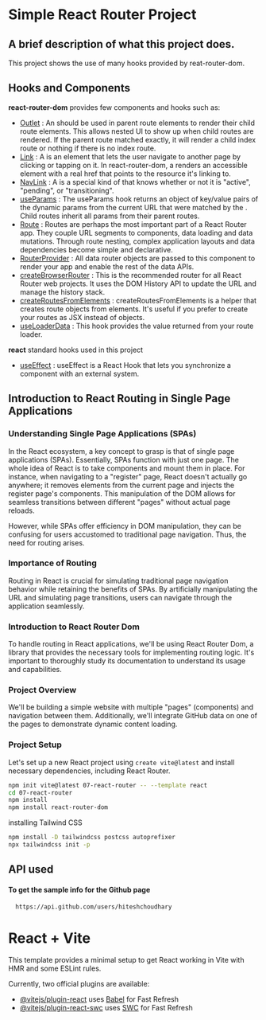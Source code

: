 

# Simple React Router Project

A brief description of what this project does. 
-
This project shows the use of many hooks provided by reat-router-dom.



## Hooks and Components

**react-router-dom** provides few components and hooks such as:

- [Outlet](https://reactrouter.com/en/main/components/outlet) : An <Outlet> should be used in parent route elements to render their child route elements. This allows nested UI to show up when child routes are rendered. If the parent route matched exactly, it will render a child index route or nothing if there is no index route.
- [Link](https://reactrouter.com/en/main/components/link) : A <Link> is an element that lets the user navigate to another page by clicking or tapping on it. In react-router-dom, a <Link> renders an accessible <a> element with a real href that points to the resource it's linking to.
- [NavLink](https://reactrouter.com/en/main/components/nav-link) : A <NavLink> is a special kind of <Link> that knows whether or not it is "active", "pending", or "transitioning".
- [useParams](https://reactrouter.com/en/main/hooks/use-params) : The useParams hook returns an object of key/value pairs of the dynamic params from the current URL that were matched by the <Route path>. Child routes inherit all params from their parent routes.
- [Route](https://reactrouter.com/en/main/route/route) : Routes are perhaps the most important part of a React Router app. They couple URL segments to components, data loading and data mutations. Through route nesting, complex application layouts and data dependencies become simple and declarative.
- [RouterProvider](https://reactrouter.com/en/main/routers/router-provider) : All data router objects are passed to this component to render your app and enable the rest of the data APIs.
- [createBrowserRouter](https://reactrouter.com/en/main/routers/create-browser-router) : This is the recommended router for all React Router web projects. It uses the DOM History API to update the URL and manage the history stack.
- [createRoutesFromElements](https://reactrouter.com/en/main/utils/create-routes-from-elements) : createRoutesFromElements is a helper that creates route objects from <Route> elements. It's useful if you prefer to create your routes as JSX instead of objects.
- [useLoaderData](https://reactrouter.com/en/main/hooks/use-loader-data) : This hook provides the value returned from your route loader.

**react** standard hooks used in this project

- [useEffect](https://react.dev/reference/react/useEffect) : useEffect is a React Hook that lets you synchronize a component with an external system.


## Introduction to React Routing in Single Page Applications



### Understanding Single Page Applications (SPAs)

In the React ecosystem, a key concept to grasp is that of single page applications (SPAs). Essentially, SPAs function with just one page. The whole idea of React is to take components and mount them in place. For instance, when navigating to a "register" page, React doesn't actually go anywhere; it removes elements from the current page and injects the register page's components. This manipulation of the DOM allows for seamless transitions between different "pages" without actual page reloads.

However, while SPAs offer efficiency in DOM manipulation, they can be confusing for users accustomed to traditional page navigation. Thus, the need for routing arises.

### Importance of Routing

Routing in React is crucial for simulating traditional page navigation behavior while retaining the benefits of SPAs. By artificially manipulating the URL and simulating page transitions, users can navigate through the application seamlessly.

### Introduction to React Router Dom

To handle routing in React applications, we'll be using React Router Dom, a library that provides the necessary tools for implementing routing logic. It's important to thoroughly study its documentation to understand its usage and capabilities.

### Project Overview

We'll be building a simple website with multiple "pages" (components) and navigation between them. Additionally, we'll integrate GitHub data on one of the pages to demonstrate dynamic content loading.

### Project Setup

Let's set up a new React project using `create vite@latest` and install necessary dependencies, including React Router.

```bash
npm init vite@latest 07-react-router -- --template react
cd 07-react-router
npm install
npm install react-router-dom
```
installing Tailwind CSS
```bash
npm install -D tailwindcss postcss autoprefixer
npx tailwindcss init -p
```
## API used

#### To get the sample info for the Github page

```http
  https://api.github.com/users/hiteshchoudhary
```

# React + Vite

This template provides a minimal setup to get React working in Vite with HMR and some ESLint rules.

Currently, two official plugins are available:

- [@vitejs/plugin-react](https://github.com/vitejs/vite-plugin-react/blob/main/packages/plugin-react/README.md) uses [Babel](https://babeljs.io/) for Fast Refresh
- [@vitejs/plugin-react-swc](https://github.com/vitejs/vite-plugin-react-swc) uses [SWC](https://swc.rs/) for Fast Refresh

